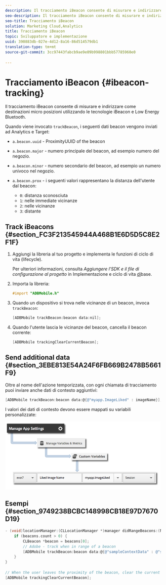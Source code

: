 ```yaml
---
description: Il tracciamento iBeacon consente di misurare e indirizzare come destinazioni micro posizioni utilizzando le tecnologie iBeacon e Low Energy Bluetooth.
seo-description: Il tracciamento iBeacon consente di misurare e indirizzare come destinazioni micro posizioni utilizzando le tecnologie iBeacon e Low Energy Bluetooth.
seo-title: Tracciamento iBeacon
solution: Marketing Cloud,Analytics
title: Tracciamento iBeacon
topic: Sviluppatore e implementazione
uuid: 390883db-027e-4d12-8a16-86d514579db1
translation-type: tm+mt
source-git-commit: 3cc97443fabcb9ae9e09b998801bbb57785960e0

---
```



# Tracciamento iBeacon {#ibeacon-tracking}

Il tracciamento iBeacon consente di misurare e indirizzare come destinazioni micro posizioni utilizzando le tecnologie iBeacon e Low Energy Bluetooth.

Quando viene invocato `trackBeacon`, i seguenti dati beacon vengono inviati ad Analytics e Target:

* `a.beacon.uuid` - ProximityUUID of the beacon
* `a.beacon.major` - numero principale del beacon, ad esempio numero del negozio.
* `a.beacon.minor` - numero secondario del beacon, ad esempio un numero univoco nel negozio.
* `a.beacon.prox` - i seguenti valori rappresentano la distanza dell'utente dal beacon:

   * `0`: distanza sconosciuta
   * `1`: nelle immediate vicinanze
   * `2`: nelle vicinanze
   * `3`: distante

## Track iBeacons {#section_FC3F213545944A468B1E6D5D5C8E2F1F}

1. Aggiungi la libreria al tuo progetto e implementa le funzioni di ciclo di vita (lifecycle).

   Per ulteriori informazioni, consulta *Aggiungere l’SDK e il file di configurazione al progetto* in Implementazione e ciclo di vita [di](/help/ios/getting-started/dev-qs.md)base.
1. Importa la libreria:

   ```objective-c
   #import "ADBMobile.h"
   ```

1. Quando un dispositivo si trova nelle vicinanze di un beacon, invoca `trackBeacon`:

   ```objective-c
   [ADBMobile trackBeacon:beacon data:nil];
   ```

1. Quando l'utente lascia le vicinanze del beacon, cancella il beacon corrente:

   ```objective-c
   [ADBMobile trackingClearCurrentBeacon];
   ```

## Send additional data {#section_3EBE813E54A24F6FB669B2478B5661F9}

Oltre al nome dell'azione temporizzata, con ogni chiamata di tracciamento puoi inviare anche dati di contesto aggiuntivi:

```objective-c
[ADBMobile trackBeacon:beacon data:@{@"myapp.ImageLiked" : imageName}];
```

I valori dei dati di contesto devono essere mappati su variabili personalizzate:

![](assets/map-variable-context-ltv.png)

## Esempi {#section_9749238BCBC148998CB18E97D7670D19}

```objective-c
- (void)locationManager:(CLLocationManager *)manager didRangeBeacons:(NSArray *)beacons inRegion:(CLBeaconRegion *)region { 
    if (beacons.count > 0) { 
        CLBeacon *beacon = beacons[0]; 
        // Adobe - track when in range of a beacon 
        [ADBMobile trackBeacon:beacon data:@{@"sampleContextData" : @"sampleContextDataVal"}]; 
    } 
} 
 
// When the user leaves the proximity of the beacon, clear the current beacon 
[ADBMobile trackingClearCurrentBeacon];
```

